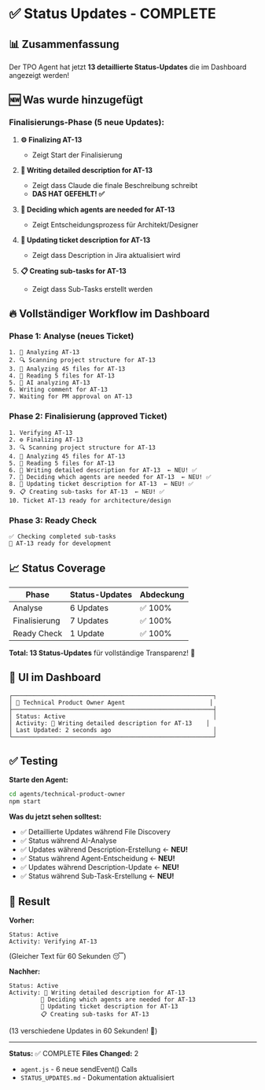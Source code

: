 # ✅ Status Updates - COMPLETE

## 📊 Zusammenfassung

Der TPO Agent hat jetzt **13 detaillierte Status-Updates** die im Dashboard angezeigt werden!

## 🆕 Was wurde hinzugefügt

### Finalisierungs-Phase (5 neue Updates):

1. **⚙️ Finalizing AT-13**
   - Zeigt Start der Finalisierung

2. **📝 Writing detailed description for AT-13**
   - Zeigt dass Claude die finale Beschreibung schreibt
   - **DAS HAT GEFEHLT! ✅**

3. **🤔 Deciding which agents are needed for AT-13**
   - Zeigt Entscheidungsprozess für Architekt/Designer

4. **📝 Updating ticket description for AT-13**
   - Zeigt dass Description in Jira aktualisiert wird

5. **📋 Creating sub-tasks for AT-13**
   - Zeigt dass Sub-Tasks erstellt werden

## 🔥 Vollständiger Workflow im Dashboard

### Phase 1: Analyse (neues Ticket)
```
1. 📝 Analyzing AT-13
2. 🔍 Scanning project structure for AT-13
3. 📁 Analyzing 45 files for AT-13
4. 📄 Reading 5 files for AT-13
5. 🧠 AI analyzing AT-13
6. Writing comment for AT-13
7. Waiting for PM approval on AT-13
```

### Phase 2: Finalisierung (approved Ticket)
```
1. Verifying AT-13
2. ⚙️ Finalizing AT-13
3. 🔍 Scanning project structure for AT-13
4. 📁 Analyzing 45 files for AT-13
5. 📄 Reading 5 files for AT-13
6. 📝 Writing detailed description for AT-13  ← NEU! ✅
7. 🤔 Deciding which agents are needed for AT-13  ← NEU! ✅
8. 📝 Updating ticket description for AT-13  ← NEU! ✅
9. 📋 Creating sub-tasks for AT-13  ← NEU! ✅
10. Ticket AT-13 ready for architecture/design
```

### Phase 3: Ready Check
```
✅ Checking completed sub-tasks
🚀 AT-13 ready for development
```

## 📈 Status Coverage

| Phase | Status-Updates | Abdeckung |
|-------|---------------|-----------|
| Analyse | 6 Updates | ✅ 100% |
| Finalisierung | 7 Updates | ✅ 100% |
| Ready Check | 1 Update | ✅ 100% |

**Total: 13 Status-Updates** für vollständige Transparenz! 🎯

## 🎨 UI im Dashboard

```
┌─────────────────────────────────────────────────────────┐
│ 🎯 Technical Product Owner Agent                        │
├─────────────────────────────────────────────────────────┤
│ Status: Active                                          │
│ Activity: 📝 Writing detailed description for AT-13    │
│ Last Updated: 2 seconds ago                             │
└─────────────────────────────────────────────────────────┘
```

## ✅ Testing

**Starte den Agent:**
```bash
cd agents/technical-product-owner
npm start
```

**Was du jetzt sehen solltest:**
- ✅ Detaillierte Updates während File Discovery
- ✅ Status während AI-Analyse
- ✅ Updates während Description-Erstellung ← **NEU!**
- ✅ Status während Agent-Entscheidung ← **NEU!**
- ✅ Updates während Description-Update ← **NEU!**
- ✅ Status während Sub-Task-Erstellung ← **NEU!**

## 🎉 Result

**Vorher:** 
```
Status: Active
Activity: Verifying AT-13
```
(Gleicher Text für 60 Sekunden 😴)

**Nachher:**
```
Status: Active
Activity: 📝 Writing detailed description for AT-13
         🤔 Deciding which agents are needed for AT-13
         📝 Updating ticket description for AT-13
         📋 Creating sub-tasks for AT-13
```
(13 verschiedene Updates in 60 Sekunden! 🚀)

---

**Status:** ✅ COMPLETE
**Files Changed:** 2
- `agent.js` - 6 neue sendEvent() Calls
- `STATUS_UPDATES.md` - Dokumentation aktualisiert
